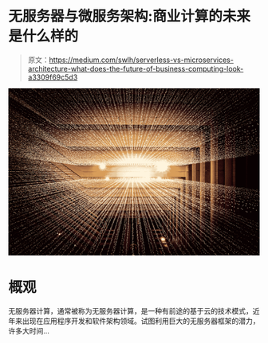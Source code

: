 # 无服务器与微服务架构:商业计算的未来是什么样的

> 原文：<https://medium.com/swlh/serverless-vs-microservices-architecture-what-does-the-future-of-business-computing-look-a3309f69c5d3>

![](img/8b7327f28f8ad54ab894721941e065ff.png)

# 概观

无服务器计算，通常被称为无服务器计算，是一种有前途的基于云的技术模式，近年来出现在应用程序开发和软件架构领域。试图利用巨大的无服务器框架的潜力，许多大时间…